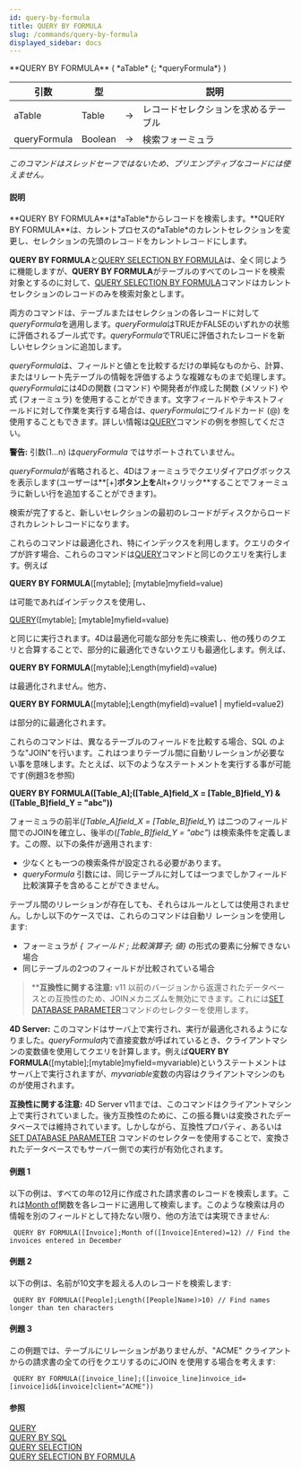 ```yaml
---
id: query-by-formula
title: QUERY BY FORMULA
slug: /commands/query-by-formula
displayed_sidebar: docs
---
```


<!--REF #_command_.QUERY BY FORMULA.Syntax-->**QUERY BY FORMULA** ( *aTable* {; *queryFormula*} )<!-- END REF-->
<!--REF #_command_.QUERY BY FORMULA.Params-->
| 引数 | 型 |  | 説明 |
| --- | --- | --- | --- |
| aTable | Table | &#8594;  | レコードセレクションを求めるテーブル |
| queryFormula | Boolean | &#8594;  | 検索フォーミュラ |

<!-- END REF-->

*このコマンドはスレッドセーフではないため、プリエンプティブなコードには使えません。*


#### 説明 

<!--REF #_command_.QUERY BY FORMULA.Summary-->**QUERY BY FORMULA**は*aTable*からレコードを検索します。<!-- END REF-->**QUERY BY FORMULA**は、カレントプロセスの*aTable*のカレントセレクションを変更し、セレクションの先頭のレコ－ドをカレントレコ－ドにします。

**QUERY BY FORMULA**と[QUERY SELECTION BY FORMULA](query-selection-by-formula.md)は、全く同じように機能しますが、**QUERY BY FORMULA**がテーブルのすべてのレコードを検索対象とするのに対して、[QUERY SELECTION BY FORMULA](query-selection-by-formula.md)コマンドはカレントセレクションのレコードのみを検索対象とします。

両方のコマンドは、テーブルまたはセレクションの各レコードに対して*queryFormula*を適用します。*queryFormula*はTRUEかFALSEのいずれかの状態に評価されるブール式です。*queryFormula*でTRUEに評価されたレコードを新しいセレクションに追加します。

*queryFormula*は、フィールドと値とを比較するだけの単純なものから、計算、またはリレート先テーブルの情報を評価するような複雑なものまで処理します。*queryFormula*には4Dの関数 (コマンド) や開発者が作成した関数 (メソッド) や式 (フォーミュラ) を使用することができます。文字フィールドやテキストフィールドに対して作業を実行する場合は、*queryFormula*にワイルドカード (@) を使用することもできます。詳しい情報は[QUERY](query.md)コマンドの例を参照してください。

**警告:** 引数($1...$n) は*queryFormula* ではサポートされていません。

*queryFormula*が省略されると、4Dはフォーミュラでクエリダイアログボックスを表示します(ユーザーは**\[+\]**ボタン上を**Alt+クリック**することでフォーミュラに新しい行を追加することができます)。

検索が完了すると、新しいセレクションの最初のレコードがディスクからロードされカレントレコードになります。

これらのコマンドは最適化され、特にインデックスを利用します。クエリのタイプが許す場合、これらのコマンドは[QUERY](query.md)コマンドと同じのクエリを実行します。例えば

**QUERY BY FORMULA**(\[mytable\]; \[mytable\]myfield=value)

は可能であればインデックスを使用し、

[QUERY](query.md)(\[mytable\]; \[mytable\]myfield=value)

と同じに実行されます。4Dは最適化可能な部分を先に検索し、他の残りのクエリと合算することで、部分的に最適化できないクエリも最適化します。例えば、

**QUERY BY FORMULA**(\[mytable\];Length(myfield)=value)

は最適化されません。他方、

**QUERY BY FORMULA**(\[mytable\];Length(myfield)=value1 | myfield=value2)

は部分的に最適化されます。

これらのコマンドは、異なるテーブルのフィールドを比較する場合、SQL のような"JOIN"を行います。これはつまりテーブル間に自動リレーションが必要ない事を意味します。たとえば、以下のようなステートメントを実行する事が可能です(例題3を参照)

**QUERY BY FORMULA(\[Table\_A\];(\[Table\_A\]field\_X = \[Table\_B\]field\_Y) & (\[Table\_B\]field\_Y = "abc"))** 

フォーミュラの前半(*\[Table\_A\]field\_X = \[Table\_B\]field\_Y*) は二つのフィールド間でのJOINを確立し、後半の(*\[Table\_B\]field\_Y = "abc"*) は検索条件を定義します。この際、以下の条件が適用されます:

* 少なくとも一つの検索条件が設定される必要があります。
* *queryFormula* 引数には、同じテーブルに対しては一つまでしかフィールド比較演算子を含めることができません。

テーブル間のリレーションが存在しても、それらはルールとしては使用されません。しかし以下のケースでは、これらのコマンドは自動リ レーションを使用します:

* フォーミュラが *{ フィールド ; 比較演算子; 値}* の形式の要素に分解できない場合
* 同じテーブルの2つのフィールドが比較されている場合

> ****互換性に関する注意:** v11 以前のバージョンから返還されたデータベースとの互換性のため、JOINメカニズムを無効にできます。これには[SET DATABASE PARAMETER](set-database-parameter.md)コマンドのセレクターを使用します。

**4D Server:** このコマンドはサーバ上で実行され、実行が最適化されるようになりました。*queryFormula*内で直接変数が呼ばれているとき、クライアントマシンの変数値を使用してクエリを計算します。例えば**QUERY BY FORMULA**(\[mytable\];\[mytable\]myfield=myvariable)というステートメントはサーバ上で実行されますが、*myvariable*変数の内容はクライアントマシンのものが使用されます。

**互換性に関する注意:** 4D Server v11までは、このコマンドはクライアントマシン上で実行されていました。後方互換性のために、この振る舞いは変換されたデータベースでは維持されています。しかしながら、互換性プロパティ、あるいは[SET DATABASE PARAMETER](set-database-parameter.md) コマンドのセレクターを使用することで、変換されたデータベースでもサーバー側での実行が有効化されます。

#### 例題 1 

以下の例は、すべての年の12月に作成された請求書のレコードを検索します。これは[Month of](month-of.md "Month of")関数を各レコードに適用して検索します。このような検索は月の情報を別のフィールドとして持たない限り、他の方法では実現できません:

```4d
 QUERY BY FORMULA([Invoice];Month of([Invoice]Entered)=12) // Find the invoices entered in December
```

#### 例題 2 

以下の例は、名前が10文字を超える人のレコードを検索します:

```4d
 QUERY BY FORMULA([People];Length([People]Name)>10) // Find names longer than ten characters
```

#### 例題 3 

この例題では、テーブルにリレーションがありませんが、"ACME" クライアントからの請求書の全ての行をクエリするのにJOIN を使用する場合を考えます:

```4d
 QUERY BY FORMULA([invoice_line];([invoice_line]invoice_id=[invoice]id&[invoice]client="ACME"))
```

#### 参照 

[QUERY](query.md)  
[QUERY BY SQL](query-by-sql.md)  
[QUERY SELECTION](query-selection.md)  
[QUERY SELECTION BY FORMULA](query-selection-by-formula.md)  